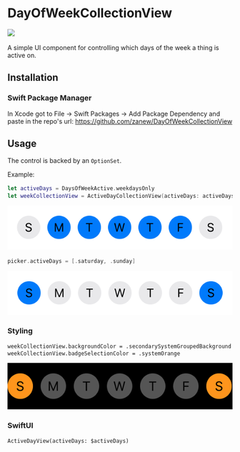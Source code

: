 # DayOfWeekCollectionView

![](https://github.com/zanew/DayOfWeekCollectionView/blob/master/weekpicker.gif)

A simple UI component for controlling which days of the week a thing is active on.

## Installation

### Swift Package Manager

In Xcode got to File -> Swift Packages -> Add Package Dependency and paste in the repo's url: https://github.com/zanew/DayOfWeekCollectionView

## Usage

The control is backed by an `OptionSet`.

Example:
```swift
let activeDays = DaysOfWeekActive.weekdaysOnly
let weekCollectionView = ActiveDayCollectionView(activeDays: activeDays)
```
![](weekdays.png)

```swift
picker.activeDays = [.saturday, .sunday]
```
![](weekends.png)

### Styling
```
weekCollectionView.backgroundColor = .secondarySystemGroupedBackground
weekCollectionView.badgeSelectionColor = .systemOrange
```
![](style.png)

### SwiftUI
```
ActiveDayView(activeDays: $activeDays)
```



